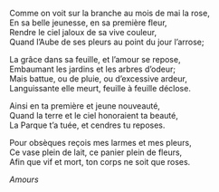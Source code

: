 Comme on voit sur la branche au mois de mai la rose,    
En sa belle jeunesse, en sa première fleur,    
Rendre le ciel jaloux de sa vive couleur,    
Quand l’Aube de ses pleurs au point du jour l’arrose;    
    
La grâce dans sa feuille, et l’amour se repose,    
Embaumant les jardins et les arbres d’odeur;    
Mais battue, ou de pluie, ou d’excessive ardeur,    
Languissante elle meurt, feuille à feuille déclose.    
    
Ainsi en ta première et jeune nouveauté,    
Quand la terre et le ciel honoraient ta beauté,    
La Parque t’a tuée, et cendres tu reposes.    
    
Pour obsèques reçois mes larmes et mes pleurs,    
Ce vase plein de lait, ce panier plein de fleurs,    
Afin que vif et mort, ton corps ne soit que roses.    
    
_Amours_    
